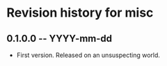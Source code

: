 # Revision history for misc

## 0.1.0.0  -- YYYY-mm-dd

* First version. Released on an unsuspecting world.
